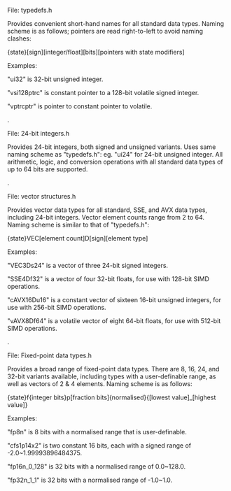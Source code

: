 File: typedefs.h



Provides convenient short-hand names for all standard data types. Naming scheme is as follows; pointers are read right-to-left to avoid naming clashes:

{state}[sign][integer/float][bits][pointers with state modifiers]

Examples:

"ui32" is 32-bit unsigned integer.

"vsi128ptrc" is constant pointer to a 128-bit volatile signed integer.

"vptrcptr" is pointer to constant pointer to volatile.

.

File: 24-bit integers.h



Provides 24-bit integers, both signed and unsigned variants. Uses same naming scheme as "typedefs.h": eg. "ui24" for 24-bit unsigned integer. All arithmetic, logic, and conversion operations with all standard data types of up to 64 bits are supported.

.

File: vector structures.h



Provides vector data types for all standard, SSE, and AVX data types, including 24-bit integers. Vector element counts range from 2 to 64. Naming scheme is similar to that of "typedefs.h":

{state}VEC[element count]D[sign][element type]

Examples:

"VEC3Ds24" is a vector of three 24-bit signed integers.

"SSE4Df32" is a vector of four 32-bit floats, for use with 128-bit SIMD operations.

"cAVX16Du16" is a constant vector of sixteen 16-bit unsigned integers, for use with 256-bit SIMD operations.

"vAVX8Df64" is a volatile vector of eight 64-bit floats, for use with 512-bit SIMD operations.

.

File: Fixed-point data types.h



Provides a broad range of fixed-point data types. There are 8, 16, 24, and 32-bit variants available, including types with a user-definable range, as well as vectors of 2 & 4 elements. Naming scheme is as follows:

{state}f{integer bits}p[fraction bits]{normalised}{[lowest value]_[highest value]}

Examples:

"fp8n" is 8 bits with a normalised range that is user-definable.

"cfs1p14x2" is two constant 16 bits, each with a signed range of -2.0~1.99993896484375.

"fp16n_0_128" is 32 bits with a normalised range of 0.0~128.0.

"fp32n_1_1" is 32 bits with a normalised range of -1.0~1.0.
